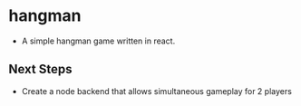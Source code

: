# hangman
- A simple hangman game written in react.

## Next Steps
- Create a node backend that allows simultaneous gameplay for 2 players
